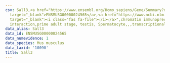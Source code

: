 ```yaml
---
csv: Sall3,<a href="https://www.ensembl.org/Homo_sapiens/Gene/Summary?db=core;g=ENSMUSG00000024565"
  target="_blank">ENSMUSG00000024565</a>,<a href="https://www.ncbi.nlm.nih.gov/pubmed/25450459"
  target="_blank"><i class="fas fa-file"></i></a>",chromatin immunoprecipitation assay,direct
  interaction,prime adult stage, testis, Spermatocyte,,,transcriptional regulation,
data_alias: Sall3
data_id: ENSMUSG00000024565
data_numevidence: 1
data_species: Mus musculus
data_taxid: '10090'
title: Sall3
---
```

